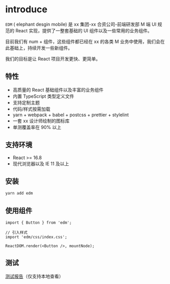 # introduce

`EDM` ( elephant desgin mobile) 是 xx 集团-xx 合资公司-前端研发部 M 端 UI 规范的 React 实现，提供了一整套基础的 UI 组件以及一些常用的业务组件。

目前我们有 num + 组件，这些组件都已经在 xx 的各类 M 业务中使用，我们会在此基础上，持续开发一些新组件。

我们的目标是让 React 项目开发更快、更简单。

## 特性

-   高质量的 React 基础组件以及丰富的业务组件
-   内置 TypeScript 类型定义文件
-   支持定制主题
-   代码/样式按需加载
-   yarn + webpack + babel + postcss + prettier + stylelint
-   一套 xx 设计师绘制的图标库
-   单测覆盖率在 90% 以上

## 支持环境

-   React >= 16.8
-   现代浏览器以及 IE 11 及以上

## 安装

```bash
yarn add edm
```

## 使用组件

```tsx
import { Button } from 'edm';

// 引入样式
import 'edm/css/index.css';

ReactDOM.render(<Button />, mountNode);
```

## 测试

[测试报告](../../../coverage/lcov-report/index.html)（仅支持本地查看）
